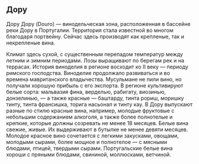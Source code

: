 ## Дору 

Дору
Дору (Douro) — винодельческая зона, расположенная в бассейне реки Дору в Португалии. Территория стала известной во многом благодаря портвейну. Сейчас здесь производят как крепленые, так и некрепленые вина.

Климат здесь сухой, с существенным перепадом температур между летним и зимним периодами. Лозы выращивают по берегам рек и на террасах.
История виноделия в регионе восходит ко II веку — периоду римского господства. Виноделие продолжало развиваться и во времена мавританского владычества. Мусульмане не пили вино, но получали хорошую прибыль с его экспорта.
В регионе культивируют белые сорта: мальвазия фина, верделью, рабигату, виозинью, донзелинью, — а также красные — баштарду, тинта рориш, моришку тинту, тинта франсишка, торига насьонал и тинту кау.
В Дору выпускают разные по стилю красные вина, например, молодые фруктовые с небольшим содержанием алкоголя, а также более полнотелые и крепкие, которые должны созревать не менее 18 месяцев. Белые вина свежие, живые. Их выдерживают в бутылке не менее девяти месяцев. 
Молодое красное вино сочетается с легкими закусками, овощами, молодыми сырами, более мощное и полнотелое — с мясными блюдами, птицей, твердыми сырами. Португальские белые вина хороши с пряными блюдами, свининой, моллюсками, ветчиной.
